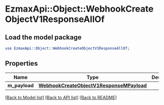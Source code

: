 # EzmaxApi::Object::WebhookCreateObjectV1ResponseAllOf

## Load the model package
```perl
use EzmaxApi::Object::WebhookCreateObjectV1ResponseAllOf;
```

## Properties
Name | Type | Description | Notes
------------ | ------------- | ------------- | -------------
**m_payload** | [**WebhookCreateObjectV1ResponseMPayload**](WebhookCreateObjectV1ResponseMPayload.md) |  | 

[[Back to Model list]](../README.md#documentation-for-models) [[Back to API list]](../README.md#documentation-for-api-endpoints) [[Back to README]](../README.md)


